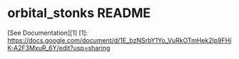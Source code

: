 # orbital_stonks README
[See Documentation][1]
[1]: https://docs.google.com/document/d/1E_bzNSrbY1Yo_VuRkOTmHek2lp9FHiK-A2F3MxuR_6Y/edit?usp=sharing

